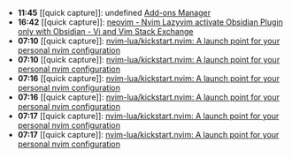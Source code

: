- **11:45** [[quick capture]]: undefined [Add-ons Manager](about:addons)
- **16:42** [[quick capture]]:  [neovim - Nvim Lazyvim activate Obsidian Plugin only with Obsidian - Vi and Vim Stack Exchange](https://vi.stackexchange.com/questions/45416/nvim-lazyvim-activate-obsidian-plugin-only-with-obsidian)
- **07:10** [[quick capture]]:  [nvim-lua/kickstart.nvim: A launch point for your personal nvim configuration](https://github.com/nvim-lua/kickstart.nvim)
- **07:10** [[quick capture]]:  [nvim-lua/kickstart.nvim: A launch point for your personal nvim configuration](https://github.com/nvim-lua/kickstart.nvim)
- **07:16** [[quick capture]]:  [nvim-lua/kickstart.nvim: A launch point for your personal nvim configuration](https://github.com/nvim-lua/kickstart.nvim)
- **07:16** [[quick capture]]:  [nvim-lua/kickstart.nvim: A launch point for your personal nvim configuration](https://github.com/nvim-lua/kickstart.nvim)
- **07:17** [[quick capture]]:  [nvim-lua/kickstart.nvim: A launch point for your personal nvim configuration](https://github.com/nvim-lua/kickstart.nvim)
- **07:17** [[quick capture]]:  [nvim-lua/kickstart.nvim: A launch point for your personal nvim configuration](https://github.com/nvim-lua/kickstart.nvim)